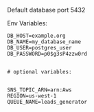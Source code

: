 
Default database port 5432

Env Variables:

```
DB_HOST=example.org
DB_NAME=my_database_name
DB_USER=postgres_user
DB_PASSWORD=p0$g3sP4zzw0rd


# optional variables:


SNS_TOPIC_ARN=arn:Aws
REGION=us-west-1
QUEUE_NAME=leads_generator
```

